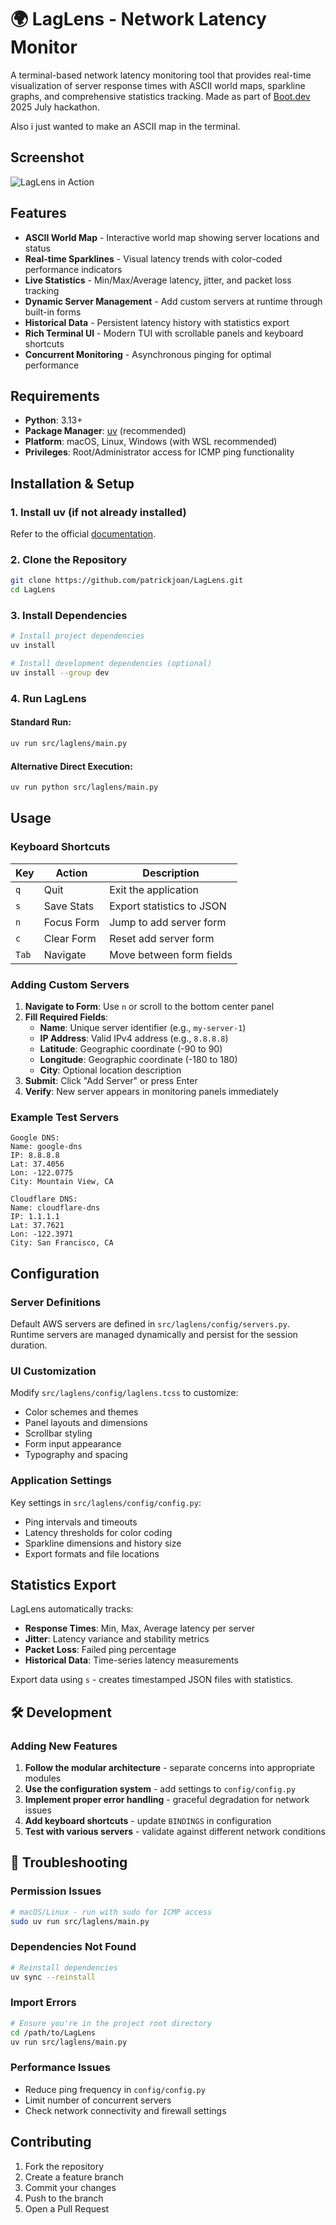 # 🌍 LagLens - Network Latency Monitor

A terminal-based network latency monitoring tool that provides real-time visualization of server response times with ASCII world maps, sparkline graphs, and comprehensive statistics tracking. Made as part of [Boot.dev](https://www.boot.dev/ "Learn Backend Development") 2025 July hackathon.

Also i just wanted to make an ASCII map in the terminal.

## Screenshot

![LagLens in Action](assets/Screenshot.png)

## Features

- **ASCII World Map** - Interactive world map showing server locations and status
- **Real-time Sparklines** - Visual latency trends with color-coded performance indicators
- **Live Statistics** - Min/Max/Average latency, jitter, and packet loss tracking
- **Dynamic Server Management** - Add custom servers at runtime through built-in forms
- **Historical Data** - Persistent latency history with statistics export
- **Rich Terminal UI** - Modern TUI with scrollable panels and keyboard shortcuts
- **Concurrent Monitoring** - Asynchronous pinging for optimal performance


## Requirements

- **Python**: 3.13+
- **Package Manager**: [uv](https://docs.astral.sh/uv/) (recommended)
- **Platform**: macOS, Linux, Windows (with WSL recommended)
- **Privileges**: Root/Administrator access for ICMP ping functionality

## Installation & Setup

### 1. Install uv (if not already installed)

Refer to the official [documentation](https://docs.astral.sh/uv/getting-started/installation/).

### 2. Clone the Repository

```bash
git clone https://github.com/patrickjoan/LagLens.git
cd LagLens
```

### 3. Install Dependencies

```bash
# Install project dependencies
uv install

# Install development dependencies (optional)
uv install --group dev
```

### 4. Run LagLens

#### Standard Run:
```bash
uv run src/laglens/main.py
```

#### Alternative Direct Execution:
```bash
uv run python src/laglens/main.py
```

##  Usage

### Keyboard Shortcuts

| Key | Action | Description |
|-----|--------|-------------|
| `q` | Quit | Exit the application |
| `s` | Save Stats | Export statistics to JSON |
| `n` | Focus Form | Jump to add server form |
| `c` | Clear Form | Reset add server form |
| `Tab` | Navigate | Move between form fields |

### Adding Custom Servers

1. **Navigate to Form**: Use `n` or scroll to the bottom center panel
2. **Fill Required Fields**:
   - **Name**: Unique server identifier (e.g., `my-server-1`)
   - **IP Address**: Valid IPv4 address (e.g., `8.8.8.8`)
   - **Latitude**: Geographic coordinate (-90 to 90)
   - **Longitude**: Geographic coordinate (-180 to 180)
   - **City**: Optional location description
3. **Submit**: Click "Add Server" or press Enter
4. **Verify**: New server appears in monitoring panels immediately

### Example Test Servers

```
Google DNS:
Name: google-dns
IP: 8.8.8.8
Lat: 37.4056
Lon: -122.0775
City: Mountain View, CA

Cloudflare DNS:
Name: cloudflare-dns
IP: 1.1.1.1
Lat: 37.7621
Lon: -122.3971
City: San Francisco, CA
```

## Configuration

### Server Definitions

Default AWS servers are defined in `src/laglens/config/servers.py`. Runtime servers are managed dynamically and persist for the session duration.

### UI Customization

Modify `src/laglens/config/laglens.tcss` to customize:
- Color schemes and themes
- Panel layouts and dimensions
- Scrollbar styling
- Form input appearance
- Typography and spacing

### Application Settings

Key settings in `src/laglens/config/config.py`:
- Ping intervals and timeouts
- Latency thresholds for color coding
- Sparkline dimensions and history size
- Export formats and file locations

## Statistics Export

LagLens automatically tracks:
- **Response Times**: Min, Max, Average latency per server
- **Jitter**: Latency variance and stability metrics
- **Packet Loss**: Failed ping percentage
- **Historical Data**: Time-series latency measurements

Export data using `s` - creates timestamped JSON files with statistics.

## 🛠️ Development

### Adding New Features

1. **Follow the modular architecture** - separate concerns into appropriate modules
2. **Use the configuration system** - add settings to `config/config.py`
3. **Implement proper error handling** - graceful degradation for network issues
4. **Add keyboard shortcuts** - update `BINDINGS` in configuration
5. **Test with various servers** - validate against different network conditions

## 🐛 Troubleshooting

### Permission Issues
```bash
# macOS/Linux - run with sudo for ICMP access
sudo uv run src/laglens/main.py
```

### Dependencies Not Found
```bash
# Reinstall dependencies
uv sync --reinstall
```

### Import Errors
```bash
# Ensure you're in the project root directory
cd /path/to/LagLens
uv run src/laglens/main.py
```

### Performance Issues
- Reduce ping frequency in `config/config.py`
- Limit number of concurrent servers
- Check network connectivity and firewall settings

## Contributing

1. Fork the repository
2. Create a feature branch
3. Commit your changes
4. Push to the branch
5. Open a Pull Request
